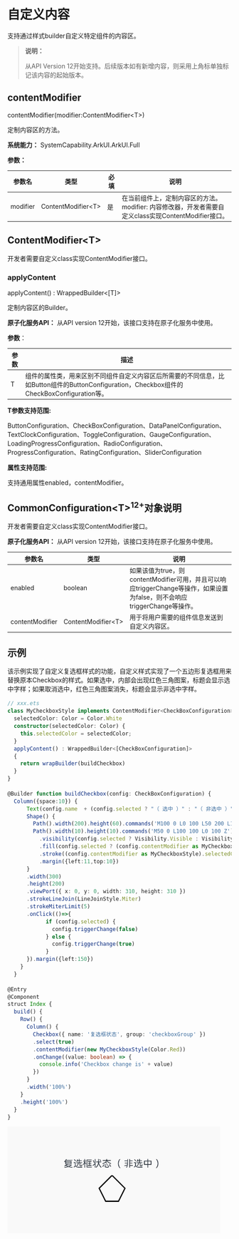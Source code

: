 # 自定义内容

支持通过样式builder自定义特定组件的内容区。

>  **说明：**
>
>  从API Version 12开始支持。后续版本如有新增内容，则采用上角标单独标记该内容的起始版本。

## contentModifier

contentModifier(modifier:ContentModifier\<T>)

定制内容区的方法。

**系统能力：** SystemCapability.ArkUI.ArkUI.Full

**参数：**

| 参数名   | 类型               | 必填 | 说明                                                         |
| -------- | ------------------ | ---- | ------------------------------------------------------------ |
| modifier | ContentModifier\<T> | 是   | 在当前组件上，定制内容区的方法。<br/>modifier: 内容修改器，开发者需要自定义class实现ContentModifier接口。 |

## ContentModifier\<T>

开发者需要自定义class实现ContentModifier接口。

### applyContent

applyContent() : WrappedBuilder<[T]>

定制内容区的Builder。

**原子化服务API：** 从API version 12开始，该接口支持在原子化服务中使用。

**参数**：

| 参数 | 描述                                                         |
| ---- | ------------------------------------------------------------ |
| T    | 组件的属性类，用来区别不同组件自定义内容区后所需要的不同信息，比如Button组件的ButtonConfiguration，Checkbox组件的CheckBoxConfiguration等。 |

**T参数支持范围:**

ButtonConfiguration、CheckBoxConfiguration、DataPanelConfiguration、TextClockConfiguration、ToggleConfiguration、GaugeConfiguration、LoadingProgressConfiguration、RadioConfiguration、ProgressConfiguration、RatingConfiguration、SliderConfiguration

**属性支持范围:**

支持通用属性enabled，contentModifier。
## CommonConfiguration\<T><sup>12+</sup>对象说明

开发者需要自定义class实现ContentModifier接口。

**原子化服务API：** 从API version 12开始，该接口支持在原子化服务中使用。

| 参数名  | 类型    | 说明              |
| ------ | ------ | ---------------- |
| enabled | boolean | 如果该值为true，则contentModifier可用，并且可以响应triggerChange等操作，如果设置为false，则不会响应triggerChange等操作。 |
| contentModifier | ContentModifier\<T> | 用于将用户需要的组件信息发送到自定义内容区。 |


## 示例
该示例实现了自定义复选框样式的功能，自定义样式实现了一个五边形复选框用来替换原本Checkbox的样式。如果选中，内部会出现红色三角图案，标题会显示选中字样；如果取消选中，红色三角图案消失，标题会显示非选中字样。
```ts
// xxx.ets
class MyCheckboxStyle implements ContentModifier<CheckBoxConfiguration> {
  selectedColor: Color = Color.White
  constructor(selectedColor: Color) {
    this.selectedColor = selectedColor;
  }
  applyContent() : WrappedBuilder<[CheckBoxConfiguration]>
  {
    return wrapBuilder(buildCheckbox)
  }
}

@Builder function buildCheckbox(config: CheckBoxConfiguration) {
  Column({space:10}) {
      Text(config.name  + (config.selected ? "（ 选中 ）" : "（ 非选中 ）"))
      Shape() {
        Path().width(200).height(60).commands('M100 0 L0 100 L50 200 L150 200 L200 100 Z').fillOpacity(0).strokeWidth(3)
        Path().width(10).height(10).commands('M50 0 L100 100 L0 100 Z')
          .visibility(config.selected ? Visibility.Visible : Visibility.Hidden)
          .fill(config.selected ? (config.contentModifier as MyCheckboxStyle).selectedColor : Color.Black)
          .stroke((config.contentModifier as MyCheckboxStyle).selectedColor)
          .margin({left:11,top:10})
      }
      .width(300)
      .height(200)
      .viewPort({ x: 0, y: 0, width: 310, height: 310 })
      .strokeLineJoin(LineJoinStyle.Miter)
      .strokeMiterLimit(5)
      .onClick(()=>{
            if (config.selected) {
              config.triggerChange(false)
            } else {
              config.triggerChange(true)
            }
      }).margin({left:150})
    }
  }

@Entry
@Component
struct Index {
  build() {
    Row() {
      Column() {
        Checkbox({ name: '复选框状态', group: 'checkboxGroup' })
        .select(true)
        .contentModifier(new MyCheckboxStyle(Color.Red))
        .onChange((value: boolean) => {
          console.info('Checkbox change is' + value)
        })
      }
      .width('100%')
    }
    .height('100%')
  }
}
```

![](figures/common_builder.gif)

